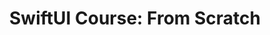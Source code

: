 ---
title: "SwiftUI Course: From Scratch"
description: "SwiftUI is a revolutionary new framework that makes it faster and easier than ever to build beautiful, interactive user interfaces for your apps."
image: "images/swiftui-course-main.png"
layout: "swiftui-course"
draft: false

# chapters
course:
  enable: true
  title: "SwiftUI Course: From Scratch"
  course_list:
  - name: "SwiftUI #0. The First Project"
    content: "Learn Learn how to set up your first project for SwiftUI with Xcode."
    url: "https://raulferrer.dev/blog/intro_swiftui/"
    image: "images/swiftui-course/swiftui0.png"
    date: 2022-12-15
  - name: "SwiftUI #1. VStack, HStack and ZStack: SwitUI basic layout"
    content: "Learn about the basic layouts in SwifUI with VStack, HStack, ZStack and Spacer."
    url: "https://raulferrer.dev/blog/vstack_stack_zstack/"
    image: "images/swiftui-course/swiftui1.png"
    date: 2022-12-17
  - name: "SwiftUI #2. Avoid the 10 elements limit in VStack, HStack and Zstack"
    content: "VStack, HStack and ZStack have a limit on the number of elements they can contain: 10. Let's see how we can make these structures contain more than 10 elements."
    url: "https://raulferrer.dev/blog/swiftui_ch2/"
    image: "images/swiftui-course/swiftui2.png"
    date: 2022-12-18
  - name: "SwiftUI #3. Layout modifiers: frame, padding, background... and more"
    content: "We are going to see some of the most used modifiers that can be applied to a View in SwiftUI."
    url: "https://raulferrer.dev/blog/swiftui_ch3_vstack_modifiers/"
    image: "images/swiftui-course/swiftui3.png"
    date: 2022-12-21
  - name: "SwiftUI #4. Using the Text component"
    content: "Text is a SwiftUI component that allows us to display text on the screen. The different modifiers that we can apply to this component allow us to greatly customize it."
    url: "https://raulferrer.dev/blog/swiftui_ch4_text/"
    image: "images/swiftui-course/swiftui3.png"
    date: 2022-12-24
  - name: "SwiftUI #5. Using the Button component"
    content: "The Button view, which can be modified with a number of modifiers to change its appearance and behavior, is used in SwiftUI to build buttons."
    url: "https://raulferrer.dev/blog/swiftui_ch5_button/"
    image: "images/swiftui-course/swiftui5.png"
    date: 2022-12-26
  - name: "SwiftUI #6. Using the Image component"
    content: "Image component is a powerful and flexible way to display images in your app. You can use it to display images from your app bundle, from a remote URL, or from the user's photo library."
    url: "https://raulferrer.dev/blog/swiftui_ch6_image/"
    image: "images/swiftui-course/swiftui6.png"
    date: 2023-01-02
  - name: "SwiftUI #7. Design a complex UI with SwiftUI"
    content: "In this tutorial, we will be diving into the world of SwiftUI and creating a complex UI design. We will be covering various layout techniques that will help you take your app's design to the next level."
    url: "https://raulferrer.dev/blog/swiftui_ch7_practical_example/"
    image: "images/swiftui-course/swiftui7.png"
    date: 2023-01-12
  - name: "SwiftUI #8. Control data flow with @State, @Binding, @ObserverObject, and @Published"
    content: "This chapter covers the use of property wrappers in SwiftUI: @State, @Binding, @ObservedObject, and @Published. We will examine examples and use cases to understand how to effectively manage the state of views and objects, and create dynamic and reactive user interfaces."
    url: "https://raulferrer.dev/blog/swiftui_cs8_control_data_flow/"
    image: "images/swiftui-course/swiftui8.png"
    date: 2023-01-20
  - name: "SwiftUI #9. Navigation in SwiftUI: NavigationStack"
    content: "This chapter will go over how to use NavigationStack and NavigationLink, which are the two main components for managing the navigation stack and navigating between views in an app. The post describes how to use these components in detail, as well as how to customize their appearance and behavior with built-in modifiers. The guide also includes examples and explanations of how to pass data between views and control navigation programmatically."
    url: "https://raulferrer.dev/blog/swiftui_cs9_navigationview_navigationlink/"
    image: "images/swiftui-course/swiftui9.png"
    date: 2023-01-26
  - name: "SwiftUI #10. Navigation in SwiftUI: NavigationSplitView"
    content: "In this new chapter of the course we are going to see a new component available in iOS 16. It is NavigationSplitView, which will allow us to establish navigation interfaces with two and three columns. In this post I will describe how to use it."
    url: "https://raulferrer.dev/blog/swiftui_cs10_navigationsplitview/"
    image: "images/swiftui-course/swiftui10.png"
    date: 2023-02-03
  - name: "SwiftUI #11. Building Lists"
    content: "In this chapter, we will delve deep into the world of Lists in SwiftUI, exploring the various features and capabilities of this important component. We will cover the basics of what a List is and how it works, the different types of modifiers you can use to customize your lists, how to create sections with headers and footers, and more."
    url: "https://raulferrer.dev/blog/swiftui_cs11_list/"
    image: "images/swiftui-course/swiftui11.png"
    date: 2023-02-07
  - name: "SwiftUI #12. Creating Forms in SwiftUI"
    content: "SwiftUI makes it simple to build forms that collect user input. This article will discuss sophisticated methods for modifying the look and behavior of forms in SwiftUI, such as creating original form controls, organizing controls into sections, and employing practical modifiers."
    url: "https://raulferrer.dev/blog/swiftui_cs12_form/"
    image: "images/swiftui-course/swiftui12.png"
    date: 2023-02-12
  - name: "SwiftUI #13. LazyVGrid and LazyHGrid"
    content: "In SwiftUI, LazyVGrid and LazyHGrid make it easy to create flexible and responsive grid layouts for iOS apps, with intuitive syntax and powerful features."
    url: "https://raulferrer.dev/blog/swiftui_cs13_lazyvgrid_lazyhgrid/"
    image: "images/swiftui-course/swiftui13.png"
    date: 2023-02-24
---